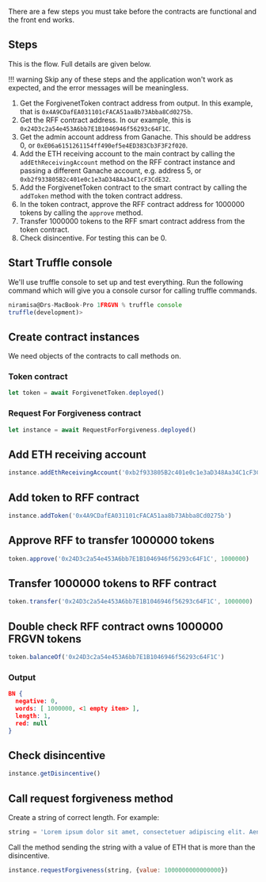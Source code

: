 There are a few steps you must take before the contracts are functional and the front end works.

## Steps

This is the flow. Full details are given below.

!!! warning
    Skip any of these steps and the application won't work as expected, and the error messages will be meaningless.

1. Get the ForgivenetToken contract address from output. In this example, that is `0x4A9CDafEA031101cFACA51aa8b73Abba8Cd0275b`.
2. Get the RFF contract address. In our example, this is `0x24D3c2a54e453A6bb7E1B1046946f56293c64F1C`.
2. Get the admin account address from Ganache. This should be address 0, or `0xE06a6151261154ff490ef5e4ED383Cb3F3F2f020`.
3. Add the ETH receiving account to the main contract by calling the `addEthReceivingAccount` method on the RFF contract instance and passing a different Ganache account, e.g. address 5, or `0xb2f933805B2c401e0c1e3aD348Aa34C1cF3CdE32`.
4. Add the ForgivenetToken contract to the smart contract by calling the `addToken` method with the token contract address.
5. In the token contract, approve the RFF contract address for 1000000 tokens by calling the `approve` method.
6. Transfer 1000000 tokens to the RFF smart contract address from the token contract.
7. Check disincentive. For testing this can be 0.



## Start Truffle console

We'll use truffle console to set up and test everything. Run the following command which will give you a console cursor for calling truffle commands.

```js
niramisa@Drs-MacBook-Pro 1FRGVN % truffle console
truffle(development)> 
```

## Create contract instances

We need objects of the contracts to call methods on.

### Token contract

```js
let token = await ForgivenetToken.deployed()
```

### Request For Forgiveness contract

```js
let instance = await RequestForForgiveness.deployed()
```

## Add ETH receiving account

```js
instance.addEthReceivingAccount('0xb2f933805B2c401e0c1e3aD348Aa34C1cF3CdE32') 
```

## Add token to RFF contract

```js
instance.addToken('0x4A9CDafEA031101cFACA51aa8b73Abba8Cd0275b')
```

## Approve RFF to transfer 1000000 tokens

```js
token.approve('0x24D3c2a54e453A6bb7E1B1046946f56293c64F1C', 1000000)
```

## Transfer 1000000 tokens to RFF contract

```js
token.transfer('0x24D3c2a54e453A6bb7E1B1046946f56293c64F1C', 1000000)
```

## Double check RFF contract owns 1000000 FRGVN tokens

```js
token.balanceOf('0x24D3c2a54e453A6bb7E1B1046946f56293c64F1C')
```

### Output

```json
BN {
  negative: 0,
  words: [ 1000000, <1 empty item> ],
  length: 1,
  red: null
}
```

## Check disincentive

```js
instance.getDisincentive()
```

## Call request forgiveness method

Create a string of correct length. For example:

```js
string = 'Lorem ipsum dolor sit amet, consectetuer adipiscing elit. Aenean commodo ligula eget dolor. Aenean massa. Cum sociis natoque penatibus et magnis dis parturient montes, nascetur ridiculus mus. Donec quam felis, ultricies nec, pellentesque eu, pretium quis, sem. Nulla consequat massa quis enim. Donec pede justo, fringilla vel, aliquet nec, vulputate eget, arcu. In enim justo, rhoncus ut, imperdiet a, venenatis vitae, justo. Nullam dictum felis eu pede mollis pretium. Integer tincidunt. Cras dapibus. Vivamus elementum semper nisi. Aenean vulputate eleifend tellus. Aenean leo ligula, porttitor eu, consequat vitae, eleifend ac, enim. Aliquam lorem ante, dapibus in, viverra quis, feugiat a, tellus. Phasellus viverra nulla ut metus varius laoreet. Quisque rutrum. Aenean imperdiet. Etiam ultricies nisi vel augue. Curabitur ullamcorper ultricies nisi. Nam eget dui. Etiam rhoncus. Maecenas tempus, tellus eget condimentum rhoncus, sem quam semper libero, sit amet adipiscing sem neque sed ipsum. N'
```

Call the method sending the string with a value of ETH that is more than the disincentive.

```js
instance.requestForgiveness(string, {value: 1000000000000000})
```
